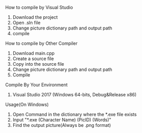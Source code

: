 How to compile by Visual Studio

1) Download the project
2) Open .sln file
3) Change picture dictionary path and output path
4) compile

How to compile by Other Compiler
1) Download main.cpp
2) Create a source file
3) Copy into the source file
4) Change picture dictionary path and output path
5) Compile


Compile By Your Environment

1) Visual Studio 2017 (Windows 64-bits, Debug&Release x86)

Usage(On Windows)

1) Open Command in the dictionary where the *.exe file exists
2) Input "*.exe (Character Name) (PicID) (Words)"
3) Find the output picture(Always be .png format)
